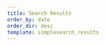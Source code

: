 ```yaml
---
title: Search Results
order_by: date
order_dir: desc
template: simplesearch_results
---
```


